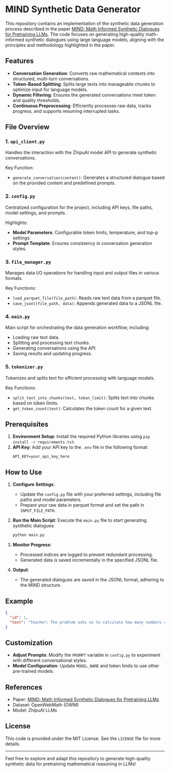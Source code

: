 # MIND Synthetic Data Generator

This repository contains an implementation of the synthetic data generation process described in the paper [MIND: Math Informed Synthetic Dialogues for Pretraining LLMs](https://arxiv.org/pdf/2410.12881). The code focuses on generating high-quality math-informed synthetic dialogues using large language models, aligning with the principles and methodology highlighted in the paper.

## Features

- **Conversation Generation**: Converts raw mathematical contexts into structured, multi-turn conversations.
- **Token-Based Splitting**: Splits large texts into manageable chunks to optimize input for language models.
- **Dynamic Filtering**: Ensures the generated conversations meet token and quality thresholds.
- **Continuous Preprocessing**: Efficiently processes raw data, tracks progress, and supports resuming interrupted tasks.

## File Overview

### 1. `api_client.py`
Handles the interaction with the ZhipuAI model API to generate synthetic conversations. 

Key Function:
- `generate_conversation(content)`: Generates a structured dialogue based on the provided content and predefined prompts.

### 2. `config.py`
Centralized configuration for the project, including API keys, file paths, model settings, and prompts.

Highlights:
- **Model Parameters**: Configurable token limits, temperature, and top-p settings.
- **Prompt Template**: Ensures consistency in conversation generation styles.

### 3. `file_manager.py`
Manages data I/O operations for handling input and output files in various formats.

Key Functions:
- `load_parquet_file(file_path)`: Reads raw text data from a parquet file.
- `save_jsonl(file_path, data)`: Appends generated data to a JSONL file.

### 4. `main.py`
Main script for orchestrating the data generation workflow, including:
- Loading raw text data.
- Splitting and processing text chunks.
- Generating conversations using the API.
- Saving results and updating progress.

### 5. `tokenizer.py`
Tokenizes and splits text for efficient processing with language models.

Key Functions:
- `split_text_into_chunks(text, token_limit)`: Splits text into chunks based on token limits.
- `get_token_count(text)`: Calculates the token count for a given text.

## Prerequisites

1. **Environment Setup**: Install the required Python libraries using `pip install -r requirements.txt`.
2. **API Key**: Add your API key to the `.env` file in the following format:
   ```plaintext
   API_KEY=your_api_key_here
   ```

## How to Use

1. **Configure Settings**:
   - Update the `config.py` file with your preferred settings, including file paths and model parameters.
   - Prepare your raw data in parquet format and set the path in `INPUT_FILE_PATH`.

2. **Run the Main Script**:
   Execute the `main.py` file to start generating synthetic dialogues:
   ```bash
   python main.py
   ```

3. **Monitor Progress**:
   - Processed indices are logged to prevent redundant processing.
   - Generated data is saved incrementally in the specified JSONL file.

4. **Output**:
   - The generated dialogues are saved in the JSONL format, adhering to the MIND structure.

## Example

```json
{
  "id": 1,
  "text": "Teacher: The problem asks us to calculate how many numbers can be formed using the digits 2, 3, 5, 6, and 7...\nStudent: Why can the digits repeat?..."
}
```

## Customization

- **Adjust Prompts**: Modify the `PROMPT` variable in `config.py` to experiment with different conversational styles.
- **Model Configuration**: Update `MODEL_NAME` and token limits to use other pre-trained models.

## References

- Paper: [MIND: Math Informed Synthetic Dialogues for Pretraining LLMs](https://arxiv.org/pdf/2410.12881)
- Dataset: OpenWebMath (OWM)
- Model: ZhipuAI LLMs

## License

This code is provided under the MIT License. See the `LICENSE` file for more details.

---

Feel free to explore and adapt this repository to generate high-quality synthetic data for pretraining mathematical reasoning in LLMs!